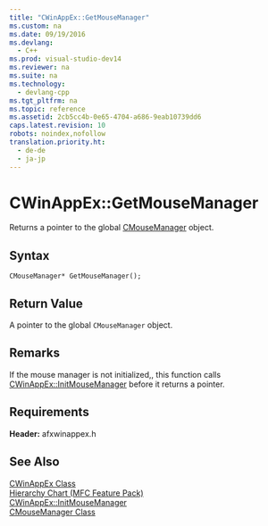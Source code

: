 ```yaml
---
title: "CWinAppEx::GetMouseManager"
ms.custom: na
ms.date: 09/19/2016
ms.devlang: 
  - C++
ms.prod: visual-studio-dev14
ms.reviewer: na
ms.suite: na
ms.technology: 
  - devlang-cpp
ms.tgt_pltfrm: na
ms.topic: reference
ms.assetid: 2cb5cc4b-0e65-4704-a686-9eab10739dd6
caps.latest.revision: 10
robots: noindex,nofollow
translation.priority.ht: 
  - de-de
  - ja-jp
---
```

# CWinAppEx::GetMouseManager
Returns a pointer to the global [CMouseManager](../vs140/CMouseManager-Class.md) object.  
  
## Syntax  
  
```  
CMouseManager* GetMouseManager();  
```  
  
## Return Value  
 A pointer to the global `CMouseManager` object.  
  
## Remarks  
 If the mouse manager is not initialized,, this function calls [CWinAppEx::InitMouseManager](../vs140/CWinAppEx--InitMouseManager.md) before it returns a pointer.  
  
## Requirements  
 **Header:** afxwinappex.h  
  
## See Also  
 [CWinAppEx Class](../vs140/CWinAppEx-Class.md)   
 [Hierarchy Chart (MFC Feature Pack)](../vs140/Hierarchy-Chart.md)   
 [CWinAppEx::InitMouseManager](../vs140/CWinAppEx--InitMouseManager.md)   
 [CMouseManager Class](../vs140/CMouseManager-Class.md)